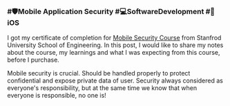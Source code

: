 ### #🛡️Mobile Application Security #💻SoftwareDevelopment #📱iOS 
I got my certificate of completion for [Mobile Security Course](https://online.stanford.edu/courses/xacs215-mobile-security) from Stanfrod University School of Engineering. 
In this post, I would like to share my notes about the course, my learnings and what I was expecting from this course, before I purchase.

Mobile security is crucial. Should be handled properly to protect confidential and expose private data of user. Security always considered as everyone's responsibility, but at the same time we know that when everyone is responsible, no one is!




